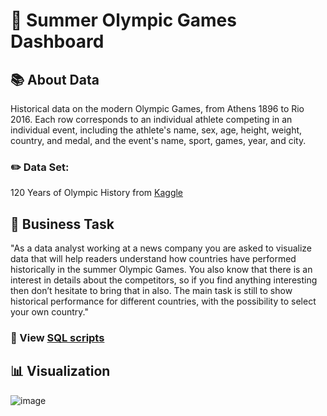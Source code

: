 # 🏅 Summer Olympic Games Dashboard

## 📚 About Data
Historical data on the modern Olympic Games, from Athens 1896 to Rio 2016. Each row corresponds to an individual athlete competing in an individual event, including the athlete's name, sex, age, height, weight, country, and medal, and the event's name, sport, games, year, and city.

### ✏️ Data Set:
120 Years of Olympic History from [Kaggle](https://www.kaggle.com/datasets/mysarahmadbhat/120-years-of-olympic-history)

##  📌 Business Task
"As a data analyst working at a news company you are asked to visualize data that will help readers understand how countries have performed historically in the summer Olympic Games. You also know that there is an interest in details about the competitors, so if you find anything interesting then don’t hesitate to bring that in also. The main task is still to show historical performance for different countries, with the possibility to select your own country."

### 📍 View [SQL scripts](https://github.com/giovannilp/Olympic-Games-SQL-PowerBI/blob/main/Olympic.md)

## 📊 Visualization
![image](https://user-images.githubusercontent.com/87883824/203404626-d43da936-55f6-4dc5-b605-166f7dd79f7b.png)
